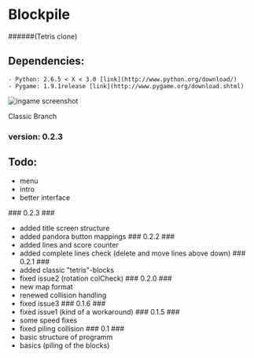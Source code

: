 # Blockpile
######(Tetris clone)

## Dependencies:
	- Python: 2.6.5 < X < 3.0 [link](http://www.python.org/download/)
	- Pygame: 1.9.1release [link](http://www.pygame.org/download.shtml)

![ingame screenshot](http://simon-lenz.de/www/skin/gfx/proj_blockpile_main.png "Ingame screenshot")

Classic Branch

### version: 0.2.3

## Todo:
- menu
- intro
- better interface

\#\#\# 0.2.3 \#\#\#
- added title screen structure
- added pandora button mappings
\#\#\# 0.2.2 \#\#\#
- added lines and score counter
- added complete lines check (delete and move lines above down)
\#\#\# 0.2.1 \#\#\#
- added classic "tetris"-blocks
- fixed issue2 (rotation colCheck)
\#\#\# 0.2.0 \#\#\#
- new map format
- renewed collision handling
- fixed issue3
\#\#\# 0.1.6 \#\#\#
- fixed issue1 (kind of a workaround)
\#\#\# 0.1.5 \#\#\#
- some speed fixes
- fixed piling collision
\#\#\# 0.1   \#\#\#
- basic structure of programm
- basics (piling of the blocks)